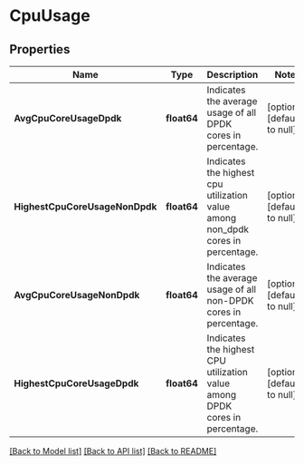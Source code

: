 # CpuUsage

## Properties
Name | Type | Description | Notes
------------ | ------------- | ------------- | -------------
**AvgCpuCoreUsageDpdk** | **float64** | Indicates the average usage of all DPDK cores in percentage. | [optional] [default to null]
**HighestCpuCoreUsageNonDpdk** | **float64** | Indicates the highest cpu utilization value among non_dpdk cores in percentage. | [optional] [default to null]
**AvgCpuCoreUsageNonDpdk** | **float64** | Indicates the average usage of all non-DPDK cores in percentage. | [optional] [default to null]
**HighestCpuCoreUsageDpdk** | **float64** | Indicates the highest CPU utilization value among DPDK cores in percentage. | [optional] [default to null]

[[Back to Model list]](../README.md#documentation-for-models) [[Back to API list]](../README.md#documentation-for-api-endpoints) [[Back to README]](../README.md)


